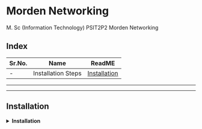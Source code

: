 # Morden Networking

M. Sc (Information Technology)
PSIT2P2 Morden Networking

## Index

| Sr.No. | Name | ReadME |
| --- | --- | --- |
| - | Installation Steps | [Installation](#installation) |


*************************
***********************



## Installation


<details>
<summary><b>Installation </b> </summary>
<br>


1. To download ***`GNS3-0.8.6-all-in-one`*** Go to [this link](https://drive.google.com/drive/folders/1DQ9OYlLfzD2GRf8-MO5XgaYcK0tWpzN2?usp=share_link). If not working [Click Here](https://drive.google.com/drive/folders/1iptmDO4IZciwbq4l78UhQdlIlrl1sj0p?usp=share_link) 

2. Install ***`GNS3-0.8.6-all-in-one.exe`*** -> While installing Tick mark `superputty checkbox`

    <img src="https://example.com/image.jpg" alt="1" width="550">

3. Uncheck the checkbox `Automatically start the WinPcap driver at boot time`

    <img src="https://example.com/image.jpg" alt="2" width="550">

4. To download CISCO image file [Click Here](https://drive.google.com/drive/folders/1JmBv3AMosAFrW4ONyAm-3Glkqc48kk9a). If not working [Click Here](https://drive.google.com/drive/folders/1iptmDO4IZciwbq4l78UhQdlIlrl1sj0p?usp=share_link) -> And Download ***`c3725-adventerprisek9-mz124-15.bin`***

5. Run GNS3 Software

    <img src="https://example.com/image.jpg" alt="3" width="550">

6. Go To Edit -> IOS image and hypervisior

    <img src="https://example.com/image.jpg" alt="4" width="550">


7. Browse for Image file ***`c3725-adventerprisek9-mz124-15.bin`*** -> If compress popup comes click on `YES`

    <img src="https://example.com/image.jpg" alt="6" width="550">

8. Click on save and close

    <img src="https://example.com/image.jpg" alt="5" width="550">

9. Click on Routers Icon and router will be available

    <img src="https://example.com/image.jpg" alt="7" width="550">

10. Drag and Drop 2 Routers and connect them -> Click on Run

    <img src="https://example.com/image.jpg" alt="8" width="550">








</details>






<!-- 
## Index

| Sr.No. | Name | ReadME |
| --- | --- | --- |
| [Prac1A-i](/MscIT/Semester%202/BigDataAnalytics/) <br> [Prac1A-ii](/MscIT/Semester%201/Soft_Computing_Techniques/Practical%201/)| 1A-i. Design a **simple linear neural network** model. <br> 1A-ii. Calculate the **output** of **neural net** for given data. | [Prac1A-i](#prac1a-i) <br>  [Prac1A-ii](#prac1a-ii) | 

*************************
***********************

<BR>

## Prac1A-i

- 1A-i. Heading .

```python

```

<details>
<summary>OUTPUT</summary>

![]()
![]()



</details>


[🔝](#index)

**************


**************

### [Go To Top](#soft-computing-techniques)
 -->
